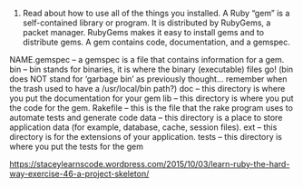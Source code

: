 1. Read about how to use all of the things you installed.
A Ruby “gem” is a self-contained library or program. It is distributed by RubyGems, a packet manager. RubyGems makes it easy to install gems and to distribute gems. A gem contains code, documentation, and a gemspec.

NAME.gemspec – a gemspec is a file that contains information for a gem.
bin – bin stands for binaries, it is where the binary (executable) files go!
(bin does NOT stand for ‘garbage bin’ as previously thought…
remember when the trash used to have a /usr/local/bin path?)
doc – this directory is where you put the documentation for your gem
lib – this directory is where you put the code for the gem.
Rakefile – this is the file that the rake program uses to automate tests and generate code
data – this directory is a place to store application data (for example, database, cache, session files).
ext – this directory is for the extensions of your application.
tests – this directory is where you put the tests for the gem

https://staceylearnscode.wordpress.com/2015/10/03/learn-ruby-the-hard-way-exercise-46-a-project-skeleton/
